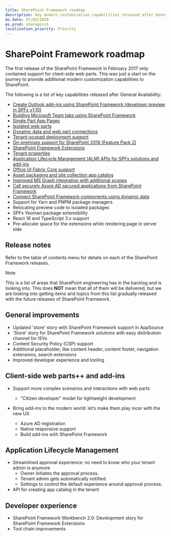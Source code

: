 ```yaml
---
title: SharePoint Framework roadmap
description: Key modern customization capabilities released after General Availability.
ms.date: 07/03/2020
ms.prod: sharepoint
localization_priority: Priority
---
```


# SharePoint Framework roadmap

The first release of the SharePoint Framework in February 2017 only contained support for client-side web parts. This was just a start on the journey to provide additional modern customization capabilities to SharePoint.

The following is a list of key capabilities released after General Availability:

- [Create Outlook add-ins using SharePoint Framework (developer preview in SPFx v1.10)](office-addins-create.md)
- [Building Microsoft Team tabs using SharePoint Framework](./integrate-with-teams-introduction.md)
- [Single Part App Pages](./web-parts/single-part-app-pages.md)
- [Isolated web parts](./web-parts/isolated-web-parts.md)
- [Dynamic data and web part connections](./dynamic-data.md)
- [Tenant-scoped deployment support](./tenant-scoped-deployment.md)
- [On-premises support for SharePoint 2016 (Feature Pack 2)](./sharepoint-2016-support.md)
- [SharePoint Framework Extensions](./extensions/overview-extensions.md)
- [Tenant properties](./tenant-properties.md)
- [Application Lifecycle Management (ALM) APIs for SPFx solutions and add-ins](../apis/alm-api-for-spfx-add-ins.md)
- [Office UI Fabric Core support](https://developer.microsoft.com/office/blogs/improved-support-for-office-ui-fabric-core)
- [Asset packaging and site collection app catalog](../general-development/site-collection-app-catalog.md)
- [Improved MS Graph integration with additional scopes](./use-msgraph.md)
- [Call securely Azure AD secured applications from SharePoint Framework](./use-aadhttpclient.md)
- [Connect SharePoint Framework components using dynamic data](./dynamic-data.md)
- Support for Yarn and PNPM package managers
- Relocating preview code to isolated packages
- SPFx Yeoman package extensibility
- React 16 and TypeScript 3.x support
- Pre-allocate space for the extensions while rendering page in server side

## Release notes

Refer to the table of contents menu for details on each of the SharePoint Framework releases.

> [!NOTE]
> This is a list of areas that SharePoint engineering has in the backlog and is looking into. This does **NOT** mean that all of them will be delivered, but we are looking into getting items and topics from this list gradually released with the future releases of SharePoint Framework.

## General improvements

- Updated 'store' story with SharePoint Framework support in AppSource
- 'Store' story for SharePoint Framework solutions with easy distribution channel for ISVs
- Content Security Policy (CSP) support
- Additional placeholder, like content header, content footer, navigation extensions, search extensions
- Improved developer experience and tooling

## Client-side web parts++ and add-ins

- Support more complex scenarios and interactions with web parts
  - "Citizen developer" model for lightweight development

- Bring add-ins to the modern world: let’s make them play nicer with the new UX
  - Azure AD registration
  - Native responsive support
  - Build add-ins with SharePoint Framework

## Application Lifecycle Management

- Streamlined approval experience: no need to know who your tenant admin is anymore
  - Owner initiates the approval process.
  - Tenant admin gets automatically notified.
  - Settings to control the default experience around approval process.
- API for creating app catalog in the tenant

## Developer experience

- SharePoint Framework Workbench 2.0: Development story for SharePoint Framework Extensions
- Tool chain improvements
